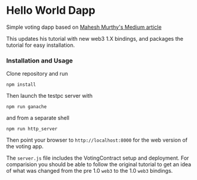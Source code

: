# Hello World Dapp

Simple voting dapp based on [Mahesh Murthy's Medium article](https://medium.com/@mvmurthy/full-stack-hello-world-voting-ethereum-dapp-tutorial-part-1-40d2d0d807c2)

This updates his tutorial with new web3 1.X bindings, and packages the tutorial for easy installation.

### Installation and Usage

Clone repository and run
```
npm install
```
Then launch the testpc server with
```
npm run ganache
```
and from a separate shell
```
npm run http_server
```

Then point your browser to `http://localhost:8000` for the web version of the voting app.

The `server.js` file includes the VotingContract setup and deployment. For comparision you should be able to follow the original tutorial to get an idea of what was changed from the pre 1.0 `web3` to the 1.0 `web3` bindings.
